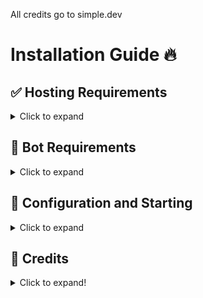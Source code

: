 All credits go to simple.dev

# Installation Guide 🔥

## ✅ Hosting Requirements

<details>
  <summary>Click to expand</summary>

  * [nodejs](https://nodejs.org) version 16.6 or higher, I recommend the latest STABLE version
  * A VPS would be advised, so you don't need to keep your PC/laptop/RasPi 24/7 online!

</details>

## 🤖 Bot Requirements

<details>
  <summary>Click to expand</summary>

  1. Download the [Source Code](https://github.com/devguy100/Bot-Manager)
     * Either by: `git clone https://github.com/devguy100/Bot-Manager `
     * Or by downloading it as a zip from the releases tab or a branch.

</details>


## 🤖 Configuration and Starting

<details>
  <summary>Click to expand</summary>

  **NOTE:** *You can do the exact same configuration inside of the `example.env` file, just make sure to rename it to `.env` or use environment variables!*

   1. Fill in all required data in `config.json ` **NOTE:** *If you're on replit.com, it is exposed to everyone!(use process.env instead)*
   2. You can adjust some settings in the other `.json` Files, **BUT PLEASE __KEEP__ MY CREDITS & ADS!** This is the only way on how my hard work is "revenued".
   3. Now start the bot by opening a cmd line in that folder and typing: `node .` or `node index.js`

</details>


## 📝 Credits

<details>
<summary>Click to expand!</summary>

> This bot was made by simple.dev with some help of my dear friend audiro.
\n
**NOTE: You must have/keep credits in the help command saying the following:**
Bot made by simple.dev & audiro
</details>
